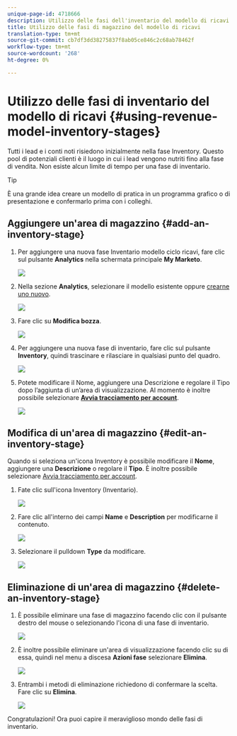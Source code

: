 ```yaml
---
unique-page-id: 4718666
description: Utilizzo delle fasi dell'inventario del modello di ricavi - Documenti Marketo - Documentazione del prodotto
title: Utilizzo delle fasi di magazzino del modello di ricavi
translation-type: tm+mt
source-git-commit: cb7df3dd38275837f8ab05ce846c2c68ab78462f
workflow-type: tm+mt
source-wordcount: '268'
ht-degree: 0%

---
```



# Utilizzo delle fasi di inventario del modello di ricavi {#using-revenue-model-inventory-stages}

Tutti i lead e i conti noti risiedono inizialmente nella fase Inventory. Questo pool di potenziali clienti è il luogo in cui i lead vengono nutriti fino alla fase di vendita. Non esiste alcun limite di tempo per una fase di inventario.

>[!TIP]
>
>È una grande idea creare un modello di pratica in un programma grafico o di presentazione e confermarlo prima con i colleghi.

## Aggiungere un&#39;area di magazzino {#add-an-inventory-stage}

1. Per aggiungere una nuova fase Inventario modello ciclo ricavi, fare clic sul pulsante **Analytics** nella schermata principale **My Marketo**.

   ![](assets/image2015-4-27-11-3a54-3a41.png)

1. Nella sezione **Analytics**, selezionare il modello esistente oppure [crearne uno nuovo](/help/marketo/product-docs/reporting/revenue-cycle-analytics/revenue-cycle-models/create-a-new-revenue-model.md).

   ![](assets/image2015-4-27-14-3a31-3a53.png)

1. Fare clic su **Modifica bozza**.

   ![](assets/image2015-4-27-12-3a10-3a49.png)

1. Per aggiungere una nuova fase di inventario, fare clic sul pulsante **Inventory**, quindi trascinare e rilasciare in qualsiasi punto del quadro.

   ![](assets/image2015-4-28-13-3a9-3a37.png)

1. Potete modificare il Nome, aggiungere una Descrizione e regolare il Tipo dopo l’aggiunta di un’area di visualizzazione. Al momento è inoltre possibile selezionare **[Avvia tracciamento per account](/help/marketo/product-docs/reporting/revenue-cycle-analytics/revenue-cycle-models/start-tracking-by-account-in-the-revenue-modeler.md)**.

   ![](assets/image2015-4-27-13-3a29-3a2.png)

## Modifica di un&#39;area di magazzino {#edit-an-inventory-stage}

Quando si seleziona un&#39;icona Inventory è possibile modificare il **Nome**, aggiungere una **Descrizione** o regolare il **Tipo**. È inoltre possibile selezionare [Avvia tracciamento per account](/help/marketo/product-docs/reporting/revenue-cycle-analytics/revenue-cycle-models/start-tracking-by-account-in-the-revenue-modeler.md).

1. Fate clic sull&#39;icona Inventory (Inventario).

   ![](assets/image2015-4-27-15-3a55-3a10.png)

1. Fare clic all&#39;interno dei campi **Name** e **Description** per modificarne il contenuto.

   ![](assets/image2015-4-27-13-3a34-3a58.png)

1. Selezionare il pulldown **Type** da modificare.

   ![](assets/image2015-4-27-13-3a36-3a52.png)

## Eliminazione di un&#39;area di magazzino {#delete-an-inventory-stage}

1. È possibile eliminare una fase di magazzino facendo clic con il pulsante destro del mouse o selezionando l&#39;icona di una fase di inventario.

   ![](assets/image2015-4-28-13-3a0-3a20.png)

1. È inoltre possibile eliminare un&#39;area di visualizzazione facendo clic su di essa, quindi nel menu a discesa **Azioni fase** selezionare **Elimina**.

   ![](assets/image2015-4-28-13-3a1-3a17.png)

1. Entrambi i metodi di eliminazione richiedono di confermare la scelta. Fare clic su **Elimina**.

   ![](assets/image2015-4-28-13-3a5-3a26.png)

Congratulazioni! Ora puoi capire il meraviglioso mondo delle fasi di inventario.
